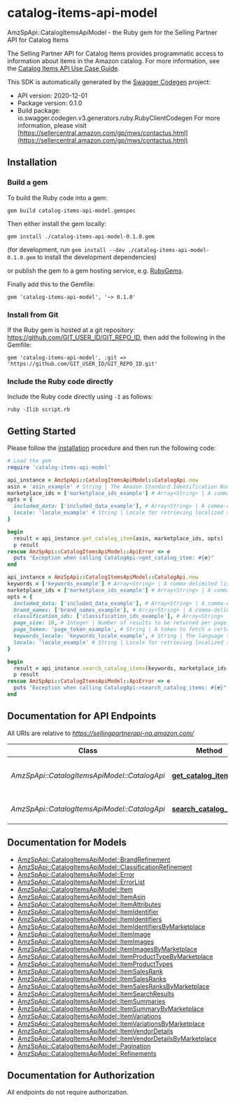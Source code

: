 # catalog-items-api-model

AmzSpApi::CatalogItemsApiModel - the Ruby gem for the Selling Partner API for Catalog Items

The Selling Partner API for Catalog Items provides programmatic access to information about items in the Amazon catalog.  For more information, see the [Catalog Items API Use Case Guide](https://github.com/amzn/selling-partner-api-docs/blob/main/guides/en-US/use-case-guides/catalog-items-api-use-case-guide/catalog-items-api-use-case-guide_2020-12-01.md).

This SDK is automatically generated by the [Swagger Codegen](https://github.com/swagger-api/swagger-codegen) project:

- API version: 2020-12-01
- Package version: 0.1.0
- Build package: io.swagger.codegen.v3.generators.ruby.RubyClientCodegen
For more information, please visit [https://sellercentral.amazon.com/gp/mws/contactus.html](https://sellercentral.amazon.com/gp/mws/contactus.html)

## Installation

### Build a gem

To build the Ruby code into a gem:

```shell
gem build catalog-items-api-model.gemspec
```

Then either install the gem locally:

```shell
gem install ./catalog-items-api-model-0.1.0.gem
```
(for development, run `gem install --dev ./catalog-items-api-model-0.1.0.gem` to install the development dependencies)

or publish the gem to a gem hosting service, e.g. [RubyGems](https://rubygems.org/).

Finally add this to the Gemfile:

    gem 'catalog-items-api-model', '~> 0.1.0'

### Install from Git

If the Ruby gem is hosted at a git repository: https://github.com/GIT_USER_ID/GIT_REPO_ID, then add the following in the Gemfile:

    gem 'catalog-items-api-model', :git => 'https://github.com/GIT_USER_ID/GIT_REPO_ID.git'

### Include the Ruby code directly

Include the Ruby code directly using `-I` as follows:

```shell
ruby -Ilib script.rb
```

## Getting Started

Please follow the [installation](#installation) procedure and then run the following code:
```ruby
# Load the gem
require 'catalog-items-api-model'

api_instance = AmzSpApi::CatalogItemsApiModel::CatalogApi.new
asin = 'asin_example' # String | The Amazon Standard Identification Number (ASIN) of the item.
marketplace_ids = ['marketplace_ids_example'] # Array<String> | A comma-delimited list of Amazon marketplace identifiers. Data sets in the response contain data only for the specified marketplaces.
opts = { 
  included_data: ['included_data_example'], # Array<String> | A comma-delimited list of data sets to include in the response. Default: summaries.
  locale: 'locale_example' # String | Locale for retrieving localized summaries. Defaults to the primary locale of the marketplace.
}

begin
  result = api_instance.get_catalog_item(asin, marketplace_ids, opts)
  p result
rescue AmzSpApi::CatalogItemsApiModel::ApiError => e
  puts "Exception when calling CatalogApi->get_catalog_item: #{e}"
end

api_instance = AmzSpApi::CatalogItemsApiModel::CatalogApi.new
keywords = ['keywords_example'] # Array<String> | A comma-delimited list of words or item identifiers to search the Amazon catalog for.
marketplace_ids = ['marketplace_ids_example'] # Array<String> | A comma-delimited list of Amazon marketplace identifiers for the request.
opts = { 
  included_data: ['included_data_example'], # Array<String> | A comma-delimited list of data sets to include in the response. Default: summaries.
  brand_names: ['brand_names_example'], # Array<String> | A comma-delimited list of brand names to limit the search to.
  classification_ids: ['classification_ids_example'], # Array<String> | A comma-delimited list of classification identifiers to limit the search to.
  page_size: 10, # Integer | Number of results to be returned per page.
  page_token: 'page_token_example', # String | A token to fetch a certain page when there are multiple pages worth of results.
  keywords_locale: 'keywords_locale_example', # String | The language the keywords are provided in. Defaults to the primary locale of the marketplace.
  locale: 'locale_example' # String | Locale for retrieving localized summaries. Defaults to the primary locale of the marketplace.
}

begin
  result = api_instance.search_catalog_items(keywords, marketplace_ids, opts)
  p result
rescue AmzSpApi::CatalogItemsApiModel::ApiError => e
  puts "Exception when calling CatalogApi->search_catalog_items: #{e}"
end
```

## Documentation for API Endpoints

All URIs are relative to *https://sellingpartnerapi-na.amazon.com/*

Class | Method | HTTP request | Description
------------ | ------------- | ------------- | -------------
*AmzSpApi::CatalogItemsApiModel::CatalogApi* | [**get_catalog_item**](docs/CatalogApi.md#get_catalog_item) | **GET** /catalog/2020-12-01/items/{asin} | 
*AmzSpApi::CatalogItemsApiModel::CatalogApi* | [**search_catalog_items**](docs/CatalogApi.md#search_catalog_items) | **GET** /catalog/2020-12-01/items | 

## Documentation for Models

 - [AmzSpApi::CatalogItemsApiModel::BrandRefinement](docs/BrandRefinement.md)
 - [AmzSpApi::CatalogItemsApiModel::ClassificationRefinement](docs/ClassificationRefinement.md)
 - [AmzSpApi::CatalogItemsApiModel::Error](docs/Error.md)
 - [AmzSpApi::CatalogItemsApiModel::ErrorList](docs/ErrorList.md)
 - [AmzSpApi::CatalogItemsApiModel::Item](docs/Item.md)
 - [AmzSpApi::CatalogItemsApiModel::ItemAsin](docs/ItemAsin.md)
 - [AmzSpApi::CatalogItemsApiModel::ItemAttributes](docs/ItemAttributes.md)
 - [AmzSpApi::CatalogItemsApiModel::ItemIdentifier](docs/ItemIdentifier.md)
 - [AmzSpApi::CatalogItemsApiModel::ItemIdentifiers](docs/ItemIdentifiers.md)
 - [AmzSpApi::CatalogItemsApiModel::ItemIdentifiersByMarketplace](docs/ItemIdentifiersByMarketplace.md)
 - [AmzSpApi::CatalogItemsApiModel::ItemImage](docs/ItemImage.md)
 - [AmzSpApi::CatalogItemsApiModel::ItemImages](docs/ItemImages.md)
 - [AmzSpApi::CatalogItemsApiModel::ItemImagesByMarketplace](docs/ItemImagesByMarketplace.md)
 - [AmzSpApi::CatalogItemsApiModel::ItemProductTypeByMarketplace](docs/ItemProductTypeByMarketplace.md)
 - [AmzSpApi::CatalogItemsApiModel::ItemProductTypes](docs/ItemProductTypes.md)
 - [AmzSpApi::CatalogItemsApiModel::ItemSalesRank](docs/ItemSalesRank.md)
 - [AmzSpApi::CatalogItemsApiModel::ItemSalesRanks](docs/ItemSalesRanks.md)
 - [AmzSpApi::CatalogItemsApiModel::ItemSalesRanksByMarketplace](docs/ItemSalesRanksByMarketplace.md)
 - [AmzSpApi::CatalogItemsApiModel::ItemSearchResults](docs/ItemSearchResults.md)
 - [AmzSpApi::CatalogItemsApiModel::ItemSummaries](docs/ItemSummaries.md)
 - [AmzSpApi::CatalogItemsApiModel::ItemSummaryByMarketplace](docs/ItemSummaryByMarketplace.md)
 - [AmzSpApi::CatalogItemsApiModel::ItemVariations](docs/ItemVariations.md)
 - [AmzSpApi::CatalogItemsApiModel::ItemVariationsByMarketplace](docs/ItemVariationsByMarketplace.md)
 - [AmzSpApi::CatalogItemsApiModel::ItemVendorDetails](docs/ItemVendorDetails.md)
 - [AmzSpApi::CatalogItemsApiModel::ItemVendorDetailsByMarketplace](docs/ItemVendorDetailsByMarketplace.md)
 - [AmzSpApi::CatalogItemsApiModel::Pagination](docs/Pagination.md)
 - [AmzSpApi::CatalogItemsApiModel::Refinements](docs/Refinements.md)

## Documentation for Authorization

 All endpoints do not require authorization.

